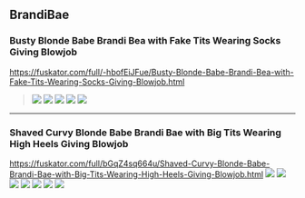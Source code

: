## BrandiBae
### Busty Blonde Babe Brandi Bea with Fake Tits Wearing Socks Giving Blowjob
https://fuskator.com/full/-hbofEiJFue/Busty-Blonde-Babe-Brandi-Bea-with-Fake-Tits-Wearing-Socks-Giving-Blowjob.html
>![](https://i8.fuskator.com/large/-hbofEiJFue/Busty-Blonde-Babe-Brandi-Bea-with-Fake-Tits-Wearing-Socks-Giving-Blowjob-4.jpg)
![](https://i8.fuskator.com/large/-hbofEiJFue/Busty-Blonde-Babe-Brandi-Bea-with-Fake-Tits-Wearing-Socks-Giving-Blowjob-7.jpg)
![](https://i8.fuskator.com/large/-hbofEiJFue/Busty-Blonde-Babe-Brandi-Bea-with-Fake-Tits-Wearing-Socks-Giving-Blowjob-8.jpg)
![](https://i8.fuskator.com/large/-hbofEiJFue/Busty-Blonde-Babe-Brandi-Bea-with-Fake-Tits-Wearing-Socks-Giving-Blowjob-10.jpg)
![](https://i8.fuskator.com/large/-hbofEiJFue/Busty-Blonde-Babe-Brandi-Bea-with-Fake-Tits-Wearing-Socks-Giving-Blowjob-12.jpg)
---
### Shaved Curvy Blonde Babe Brandi Bae with Big Tits Wearing High Heels Giving Blowjob
https://fuskator.com/full/bGqZ4sq664u/Shaved-Curvy-Blonde-Babe-Brandi-Bae-with-Big-Tits-Wearing-High-Heels-Giving-Blowjob.html
![](https://i8.fuskator.com/large/bGqZ4sq664u/Shaved-Curvy-Blonde-Babe-Brandi-Bae-with-Big-Tits-Wearing-High-Heels-Giving-Blowjob-2.jpg)
![](https://i8.fuskator.com/large/bGqZ4sq664u/Shaved-Curvy-Blonde-Babe-Brandi-Bae-with-Big-Tits-Wearing-High-Heels-Giving-Blowjob-6.jpg)
![](https://i8.fuskator.com/large/bGqZ4sq664u/Shaved-Curvy-Blonde-Babe-Brandi-Bae-with-Big-Tits-Wearing-High-Heels-Giving-Blowjob-8.jpg)
![](https://i8.fuskator.com/large/bGqZ4sq664u/Shaved-Curvy-Blonde-Babe-Brandi-Bae-with-Big-Tits-Wearing-High-Heels-Giving-Blowjob-11.jpg)
![](https://i8.fuskator.com/large/bGqZ4sq664u/Shaved-Curvy-Blonde-Babe-Brandi-Bae-with-Big-Tits-Wearing-High-Heels-Giving-Blowjob-15.jpg)
![](https://i8.fuskator.com/large/hXBjfYe~8zL/Curvy-Shaved-Blonde-Brandi-Bae-from-BangBros-11.jpg)
![](https://i8.fuskator.com/large/hXBjfYe~8zL/Curvy-Shaved-Blonde-Brandi-Bae-from-BangBros-19.jpg)
